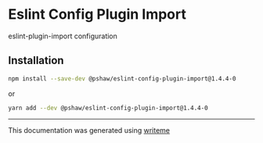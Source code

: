 # Eslint Config Plugin Import

eslint-plugin-import configuration

## Installation

```bash
npm install --save-dev @pshaw/eslint-config-plugin-import@1.4.4-0
```
or
```bash
yarn add --dev @pshaw/eslint-config-plugin-import@1.4.4-0
```

---
This documentation was generated using [writeme](https://www.npmjs.com/package/@writeme/core)
